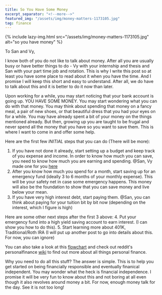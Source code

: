 ```yaml
---
title: So You Have Some Money
excerpt_separator: "<!--more-->"
featured_img: "/assets/img/money-matters-1173105.jpg"
tag: finance
---
```


{% include lazy-img.html src="/assets/img/money-matters-1173105.jpg" alt="so you have money" %}

To San and Vy,

I know both of you do not like to talk about money. After all you are usually busy or have better things to do - Vy with your internship and thesis and San with your part time job and rotation. This is why I write this post so at least you have some place to read about it when you have the time. And I promise I will keep this short and easy to understand. After all, we do have to talk about this and it is better to do it now than later.

<!--more-->

Upon working for a while, you may start noticing that your bank account is going up. YOU HAVE SOME MONEY. You may start wondering what you can do with that money. You may think about spending that money on a fancy meal, a pair of new shoes, or that beautiful dress that you had your eyes on for a while. You may have already spent a bit of your money on the things mentioned already. But then, growing up you are taught to be frugal and never spend all the money that you have so you want to save them. This is where I want to come in and offer some help.

Here are the first few *INITIAL* steps that you can do (There will be more):

1.  If  you have not done it already, start setting up a budget and keep track of you expense and income. In order to know how much you can save, you need to know how much you are earning and spending. @San, Vy made one for you [here](https://docs.google.com/spreadsheets/d/1QcXNs1b35f-vd9t82PB5aL8n1TTsil8HQD-1WbGZJ54/edit#gid=416635166)
2.  After you know how much you spend for a month, start saving up for an emergency fund (ideally 3 to 6 months of your monthly expense). This will be your safety net in case some emergency happens. This money will also be the foundation to show that you can save money and live below your mean.
3.  If you have very high interest debt, start paying them. @San, you can think about paying for your tuition bit by bit now (depending on the interest, which I figure is high)

Here are some other next steps after the first 3 above:
4.  Put your emergency fund into a high yield saving account to earn interest. (I can show you how to do this).
5.  Start learning more about 401K, Traditional/Roth IRA (I will put up another post to go into details about this. For now, you can ignore)

You can also take a look at this [flowchart](https://i.imgur.com/lSoUQr2.png) and check out reddit's personalfinance [wiki](https://www.reddit.com/r/personalfinance/wiki/index) to find out more about all things personal finance.

Why you need to do all this stuff? The answer is simple. This is to help you get started on being financially responsible and eventually finanical independent. You may wonder what the heck is financial independence. I promise it will be very fun to know about this and not boring at all even though it also revolves around money a bit. For now, enough money talk for the day. See it is not too long!
